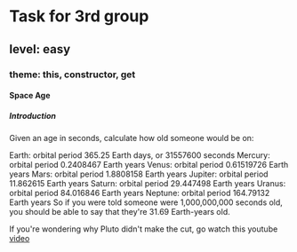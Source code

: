# Task for 3rd group

## level: easy

### theme: this, constructor, get

#### Space Age

##### Introduction

Given an age in seconds, calculate how old someone would be on:

Earth: orbital period 365.25 Earth days, or 31557600 seconds
Mercury: orbital period 0.2408467 Earth years
Venus: orbital period 0.61519726 Earth years
Mars: orbital period 1.8808158 Earth years
Jupiter: orbital period 11.862615 Earth years
Saturn: orbital period 29.447498 Earth years
Uranus: orbital period 84.016846 Earth years
Neptune: orbital period 164.79132 Earth years
So if you were told someone were 1,000,000,000 seconds old, you should be able to say that they're 31.69 Earth-years old.

If you're wondering why Pluto didn't make the cut, go watch this youtube [video](https://www.youtube.com/watch?v=Z_2gbGXzFbs)
